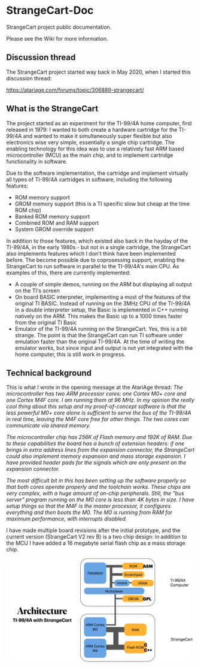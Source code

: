 # StrangeCart-Doc
StrangeCart project public documentation.

Please see the Wiki for more information.

## Discussion thread
The StrangeCart project started way back in May 2020, when I started this discussion thread:

https://atariage.com/forums/topic/306889-strangecart/

## What is the StrangeCart
The project started as an experiment for the TI-99/4A home computer, first released in 1979: I wanted to both create a hardware cartridge for the TI-99/4A and wanted to make it simultaneously super flexible but also electronics wise very simple, essentially a single chip cartridge. The enabling technology for this idea was to use a relatively fast ARM based microcontroller (MCU) as the main chip, and to implement cartridge functionality in software.

Due to the software implementation, the cartridge and implement virtually all types of TI-99/4A cartridges in software, including the following features:
- ROM memory support
- GROM memory support (this is a TI specific slow but cheap at the time ROM chip)
- Banked ROM memory support
- Combined ROM and RAM support
- System GROM override support

In addition to those features, which existed also back in the hayday of the TI-99/4A, in the early 1980s - but not in a single cartridge, the StrangeCart also implements features which I don't think have been implemented before. The become possible due to coprosessing support, enabling the StrangeCart to run software in parallel to the TI-99/4A's main CPU. As examples of this, there are currently implemented:
- A couple of simple demos, running on the ARM but displaying all output on the TI's screen
- On board BASIC interpreter, implementing a most of the features of the original TI BASIC. Instead of running on the 3MHz CPU of the TI-99/4A in a double interpreter setup, the Basic is implemented in C++ running natively on the ARM. This makes the Basic up to a 1000 times faster from the original TI Basic
- Emulator of the TI-99/4A running on the StrangeCart. Yes, this is a bit strange. The point is that the StrangeCart can run TI software under emulation faster than the original TI-99/4A. At the time of writing the emulator works, but since input and output is not yet integrated with the home computer, this is still work in progress.


## Technical background
This is what I wrote in the opening message at the AtariAge thread: *The microcontroller has two ARM processor cores: one Cortex M0+ core and one Cortex M4F core. I am running them at 96 MHz. In my opinion the really cool thing about this setup and my proof-of-concept software is that the less powerful M0+ core alone is sufficient to serve the bus of the TI-99/4A in real time, leaving the M4F core free for other things. The two cores can communicate via shared memory.*

*The microcontroller chip has 256K of Flash memory and 192K of RAM. Due to these capabilities the board has a bunch of extension headers: if one brings in extra address lines from the expansion connector, the StrangeCart could also implement memory expansion and mass storage expansion. I have provided header pads for the signals which are only present on the expansion connector.*
 
*The most difficult bit in this has been setting up the software properly so that both cores operate properly and the toolchain works. These chips are very complex, with a huge amount of on-chip peripherals. Still, the "bus server" program running on the M0 core is less than 4K bytes in size. I have setup things so that the M4F is the master processor, it configures everything and then boots the M0. The M0 is running from RAM for maximum performance, with interrupts disabled.*

I have made multiple board revisions after the initial prototype, and the current version (StrangeCart V2 rev B) is a two chip design: in addition to the MCU I have added a 16 megabyte serial flash chip as a mass storage chip.

![Architecture picture](https://github.com/Speccery/StrangeCart-Doc/blob/main/StrangeCart%20Architecture.jpg)
